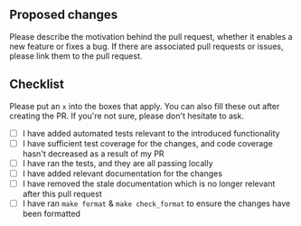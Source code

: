 ## Proposed changes

Please describe the motivation behind the pull request, whether it enables a new feature or fixes a bug. If there are associated pull requests or issues, please link them to the pull request.

## Checklist

Please put an `x` into the boxes that apply. You can also fill these out after creating the PR. If you're not sure, please don't hesitate to ask.

- [ ] I have added automated tests relevant to the introduced functionality
- [ ] I have sufficient test coverage for the changes, and code coverage hasn't decreased as a result of my PR
- [ ] I have ran the tests, and they are all passing locally
- [ ] I have added relevant documentation for the changes
- [ ] I have removed the stale documentation which is no longer relevant after this pull request
- [ ] I have ran `make format` & `make check_format` to ensure the changes have been formatted
